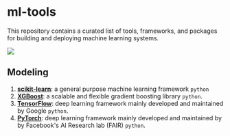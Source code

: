 # ml-tools

This repository contains a curated list of tools, frameworks, and packages for building and deploying machine learning systems.

![](https://img.shields.io/github/contributors/maxscheijen/ml-tools?color=green)

## Modeling

1. **[scikit-learn](https://scikit-learn.org/)**: a general purpose machine learning framework `python`
2. **[XGBoost](https://xgboost.ai/)**: a scalable and flexible gradient boosting library `python`.
3. **[TensorFlow](https://www.tensorflow.org/)**: deep learning framework mainly developed and maintained by Google `python`.
4. **[PyTorch](https://pytorch.org/)**:  deep learning framework mainly developed and maintained by by Facebook's AI Research lab (FAIR) `python`.

